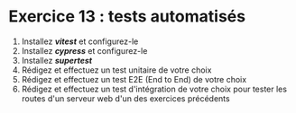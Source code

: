 # Exercice 13 : tests automatisés

1. Installez ***vitest*** et configurez-le
2. Installez ***cypress*** et configurez-le
3. Installez ***supertest***
4. Rédigez et effectuez un test unitaire de votre choix
5. Rédigez et effectuez un test E2E (End to End) de votre choix
6. Rédigez et effectuez un test d'intégration de votre choix pour tester les routes d'un serveur web d'un des exercices précédents 



